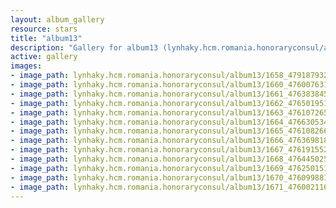 ```yaml
---
layout: album_gallery
resource: stars
title: "album13"
description: "Gallery for album13 (lynhaky.hcm.romania.honoraryconsul/album13)"
active: gallery
images:
- image_path: lynhaky.hcm.romania.honoraryconsul/album13/1658_479187932_1165741981576427_128008500069309615_n.jpg
- image_path: lynhaky.hcm.romania.honoraryconsul/album13/1660_476007631_1162243978592894_4120924554342655211_n.jpg
- image_path: lynhaky.hcm.romania.honoraryconsul/album13/1661_476383845_1162243951926230_1660967618183720917_n.jpg
- image_path: lynhaky.hcm.romania.honoraryconsul/album13/1662_476501951_1162244191926206_3112701254483275749_n.jpg
- image_path: lynhaky.hcm.romania.honoraryconsul/album13/1663_476107265_1162243945259564_7899570758485080782_n.jpg
- image_path: lynhaky.hcm.romania.honoraryconsul/album13/1664_476630534_1162244195259539_4102917397141164067_n.jpg
- image_path: lynhaky.hcm.romania.honoraryconsul/album13/1665_476108266_1162244161926209_2302812625306188134_n.jpg
- image_path: lynhaky.hcm.romania.honoraryconsul/album13/1666_476369818_1162244111926214_5796038181582487951_n.jpg
- image_path: lynhaky.hcm.romania.honoraryconsul/album13/1667_476191552_1162244028592889_3372161383858403498_n.jpg
- image_path: lynhaky.hcm.romania.honoraryconsul/album13/1668_476445025_1162244118592880_1635200693191462025_n.jpg
- image_path: lynhaky.hcm.romania.honoraryconsul/album13/1669_476250151_1162244348592857_9156913463709118086_n.jpg
- image_path: lynhaky.hcm.romania.honoraryconsul/album13/1670_476099881_1162244335259525_5570356163483947032_n.jpg
- image_path: lynhaky.hcm.romania.honoraryconsul/album13/1671_476002116_1162244288592863_6538193888856089833_n.jpg
---
```


